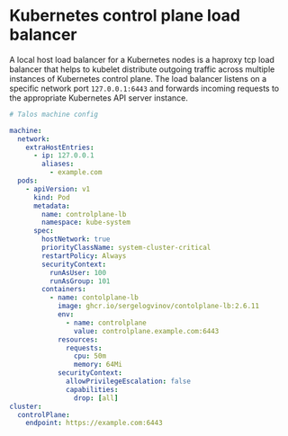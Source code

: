 # Kubernetes control plane load balancer

A local host load balancer for a Kubernetes nodes is a haproxy tcp load balancer that helps to kubelet distribute outgoing traffic across multiple instances of Kubernetes control plane. The load balancer listens on a specific network port `127.0.0.1:6443` and forwards incoming requests to the appropriate Kubernetes API server instance.

```yaml
# Talos machine config

machine:
  network:
    extraHostEntries:
      - ip: 127.0.0.1
        aliases:
          - example.com
  pods:
    - apiVersion: v1
      kind: Pod
      metadata:
        name: controlplane-lb
        namespace: kube-system
      spec:
        hostNetwork: true
        priorityClassName: system-cluster-critical
        restartPolicy: Always
        securityContext:
          runAsUser: 100
          runAsGroup: 101
        containers:
          - name: contolplane-lb
            image: ghcr.io/sergelogvinov/contolplane-lb:2.6.11
            env:
              - name: controlplane
                value: controlplane.example.com:6443
            resources:
              requests:
                cpu: 50m
                memory: 64Mi
            securityContext:
              allowPrivilegeEscalation: false
              capabilities:
                drop: [all]
cluster:
  controlPlane:
    endpoint: https://example.com:6443
```
